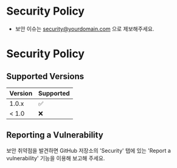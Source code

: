 ﻿# Security Policy
- 보안 이슈는 security@yourdomain.com 으로 제보해주세요.
# Security Policy

## Supported Versions
| Version | Supported          |
| ------- | ------------------ |
| 1.0.x   | :white_check_mark: |
| < 1.0   | :x:                |

## Reporting a Vulnerability
보안 취약점을 발견하면 GitHub 저장소의 'Security' 탭에 있는 'Report a vulnerability' 기능을 이용해 보고해 주세요.